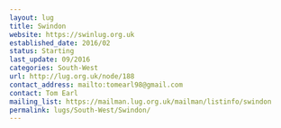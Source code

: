 ```yaml
---
layout: lug
title: Swindon
website: https://swinlug.org.uk
established_date: 2016/02
status: Starting
last_update: 09/2016
categories: South-West
url: http://lug.org.uk/node/188
contact_address: mailto:tomearl98@gmail.com
contact: Tom Earl
mailing_list: https://mailman.lug.org.uk/mailman/listinfo/swindon
permalink: lugs/South-West/Swindon/
---
```

